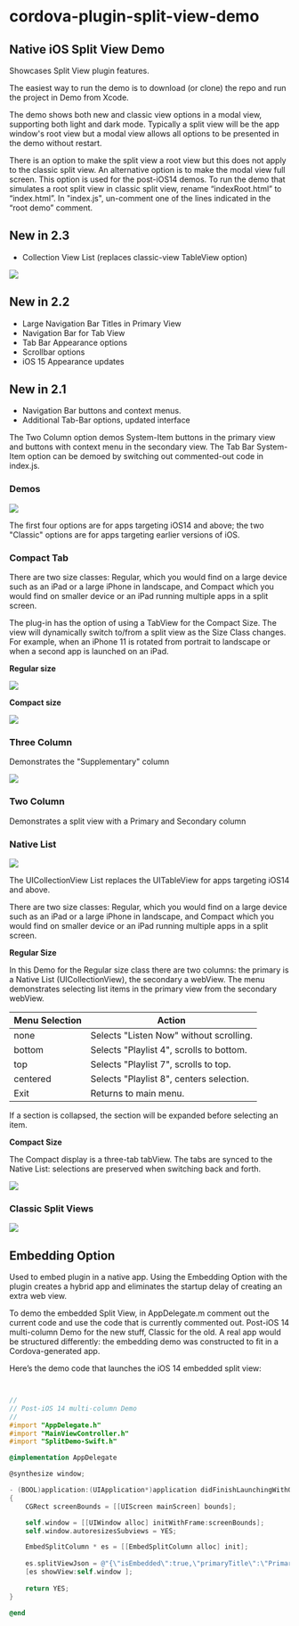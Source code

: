 # cordova-plugin-split-view-demo

## Native iOS Split View Demo

Showcases Split View plugin features.

The easiest way to run the demo is to download (or clone) the repo and run the project in Demo from Xcode. 


The demo shows both new and classic view options in a modal view, supporting both light and dark mode. Typically a split view will be the app window's root view but a modal view allows all options to be presented in the demo without restart. 

There is an option to make the split view a root view but this does not apply to the classic split view. An alternative option is to make the modal view full screen.  This option is used for the post-iOS14 demos. 
To run the demo that simulates a root split view in classic split view, rename “indexRoot.html” to “index.html”. In "index.js", un-comment one of the lines indicated in the “root demo” comment.

## New in 2.3
* Collection View List (replaces classic-view TableView option)

![ ](https://raw.githubusercontent.com/j-crosson/cordova-plugin-split-view-demo/main/images/collectionViewFull.png)

## New in 2.2
* Large Navigation Bar Titles in Primary View
* Navigation Bar for Tab View
* Tab Bar Appearance options
* Scrollbar  options
* iOS 15 Appearance updates

## New in 2.1
* Navigation Bar buttons and context menus. 
* Additional Tab-Bar options, updated interface

The Two Column option demos System-Item buttons in the primary view and buttons with context menu in the secondary view. 
The Tab Bar System-Item option can be demoed by switching out commented-out code in index.js.


### Demos
![ ](https://raw.githubusercontent.com/j-crosson/cordova-plugin-split-view-demo/main/images/demoselections.png)

The first four options are for apps targeting iOS14 and above; the two "Classic" options are for apps targeting earlier versions of iOS.

### Compact Tab

There are two size classes: Regular, which you would find on a large device such as an iPad or a large iPhone in landscape, and Compact which you would find on smaller device or an iPad running multiple apps in a split screen. 

The plug-in has the option of using a TabView for the Compact Size. The view will dynamically switch to/from a split view as the Size Class changes.  For example, when an iPhone 11 is rotated from portrait to landscape or when a second app is launched on an iPad. 


**Regular size**

![ ](https://raw.githubusercontent.com/j-crosson/cordova-plugin-split-view/main/images/regulariPad.png)

**Compact size**

![ ](https://raw.githubusercontent.com/j-crosson/cordova-plugin-split-view/main/images/compactiPad.png)

### Three Column

Demonstrates the "Supplementary" column

![ ](https://raw.githubusercontent.com/j-crosson/cordova-plugin-split-view-demo/main/images/threeview.png)


### Two Column

Demonstrates a split view with a  Primary and Secondary column

### Native List

![ ](https://raw.githubusercontent.com/j-crosson/cordova-plugin-split-view-demo/main/images/collectionViewFull.png)

The UICollectionView List replaces the UITableView for apps targeting iOS14 and above.

There are two size classes: Regular, which you would find on a large device such as an iPad or a large iPhone in landscape, and Compact which you would find on smaller device or an iPad running multiple apps in a split screen. 

**Regular Size**

In this Demo for the Regular size class there are two columns: the primary is a Native List (UICollectionView), the secondary a webView. The menu demonstrates selecting list items in the primary view from the secondary webView.  

| Menu Selection | Action |
| --- | --- | 
| none |  Selects "Listen Now" without scrolling. | 
| bottom | Selects "Playlist 4", scrolls to bottom. | 
| top | Selects  "Playlist 7", scrolls to top. | 
| centered | Selects  "Playlist 8", centers selection. | 
| Exit | Returns to main menu. | 


If a section is collapsed, the section will be expanded before selecting an item.

**Compact Size**

The Compact display is a three-tab tabView.  The tabs are synced to the Native List:  selections are preserved when switching back and forth.

![ ](https://raw.githubusercontent.com/j-crosson/cordova-plugin-split-view-demo/main/images/collectionViewSplit.png)

### Classic Split Views
![ ](https://raw.githubusercontent.com/j-crosson/cordova-plugin-split-view-demo/main/images/landsc.png)


## Embedding Option 


Used to embed plugin in a native app.  Using the Embedding Option with the plugin creates a hybrid app and eliminates the startup delay of creating an extra web view. 

To demo the embedded Split View, in AppDelegate.m comment out the current code and use the code that is currently commented out.  Post-iOS 14 multi-column Demo for the new stuff, Classic for the old.   A real app would be structured differently: the embedding demo was constructed to fit in a Cordova-generated app. 

Here’s the demo code that launches the iOS 14 embedded split view:


```objective-c


//
// Post-iOS 14 multi-column Demo
//
#import "AppDelegate.h"
#import "MainViewController.h"
#import "SplitDemo-Swift.h"

@implementation AppDelegate

@synthesize window;

- (BOOL)application:(UIApplication*)application didFinishLaunchingWithOptions:(NSDictionary*)launchOptions
{
    CGRect screenBounds = [[UIScreen mainScreen] bounds];

    self.window = [[UIWindow alloc] initWithFrame:screenBounds];
    self.window.autoresizesSubviews = YES;

    EmbedSplitColumn * es = [[EmbedSplitColumn alloc] init];
     
    es.splitViewJson = @"{\"isEmbedded\":true,\"primaryTitle\":\"Primary\",\"primaryURL\":\"indexTriple.html\",\"topColumnForCollapsingToProposedTopColumn\":\"primary\", \"secondaryTitle\":\"Secondary\",\"secondaryURL\":\"indexTriple2.html\", \"Style\":\"tripleColumn\",\"backgroundColorLight\":[228,228,228,1],\"backgroundColorDark\":[30,30,30,1], \"showsSecondaryOnlyButton\":true,\"preferredDisplayMode\":\"twoBesideSecondary\",\"supplementaryTitle\":\"Supplementary\"}";
    [es showView:self.window ];
    
    return YES;
}

@end

```

